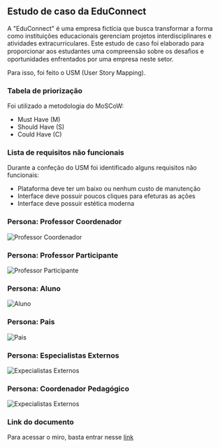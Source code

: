 ## Estudo de caso da EduConnect

A "EduConnect" é uma empresa fictícia que busca transformar a forma como instituições educacionais gerenciam projetos interdisciplinares e atividades extracurriculares. Este estudo de caso foi elaborado para proporcionar aos estudantes uma compreensão sobre os desaﬁos e oportunidades enfrentados por uma empresa neste setor.

Para isso, foi feito o USM (User Story Mapping).

### Tabela de priorização

Foi utilizado a metodologia do MoSCoW:

- Must Have (M)
- Should Have (S)
- Could Have (C)

### Lista de requisitos não funcionais

Durante a confeção do USM foi identificado alguns requisitos não funcionais:

- Plataforma deve ter um baixo ou nenhum custo de manutenção
- Interface deve possuir poucos cliques para efeturas as ações
- Interface deve possuir estética moderna

### Persona: Professor Coordenador

![Professor Coordenador](./assets/images/professor-coordenador.png)

### Persona: Professor Participante

![Professor Participante](./assets/images/professor-participante.png)

### Persona: Aluno

![Aluno](./assets/images/aluno.png)

### Persona: Pais

![Pais](./assets/images/pais.png)

### Persona: Especialistas Externos

![Expecialistas Externos](./assets/images/especialisatas-externos.png)

### Persona: Coordenador Pedagógico

![Expecialistas Externos](./assets/images/coordenador-pedagogico.png)


### Link do documento

Para acessar o miro, basta entrar nesse [link](https://miro.com/welcomeonboard/VmxFSzM0bHU2MkhuOW1vQlVkbnhyd0krZGRJMEJEM0R4bWc2U01VdnMycGNBZnJZVmcwb0h1YWRnWW5COEpWOVNaUEl3V3Uwazc1WUN3cHYvbkFGbWpTYy9qMHlCNEtzQ25PUWZsZEFIZERFNlhBUFlmdzFRK1hLdUFaT2txc0YhZQ==?share_link_id=627212575653)